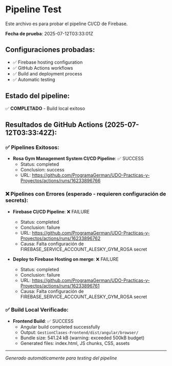 # Pipeline Test

Este archivo es para probar el pipeline CI/CD de Firebase.

**Fecha de prueba**: 2025-07-12T03:33:01Z

## Configuraciones probadas:
- ✅ Firebase hosting configuration
- ✅ GitHub Actions workflows
- ✅ Build and deployment process
- ✅ Automatic testing

## Estado del pipeline:
✅ **COMPLETADO** - Build local exitoso

## Resultados de GitHub Actions (2025-07-12T03:33:42Z):

### ✅ Pipelines Exitosos:
- **Rosa Gym Management System CI/CD Pipeline**: ✅ SUCCESS
  - Status: completed
  - Conclusion: success
  - URL: https://github.com/ProgramaGerman/UDO-Practicas-y-Proyectos/actions/runs/16233896766

### ❌ Pipelines con Errores (esperado - requieren configuración de secrets):
- **Firebase CI/CD Pipeline**: ❌ FAILURE
  - Status: completed  
  - Conclusion: failure
  - URL: https://github.com/ProgramaGerman/UDO-Practicas-y-Proyectos/actions/runs/16233896762
  - Causa: Falta configuración de FIREBASE_SERVICE_ACCOUNT_ALESKY_GYM_ROSA secret

- **Deploy to Firebase Hosting on merge**: ❌ FAILURE
  - Status: completed
  - Conclusion: failure  
  - URL: https://github.com/ProgramaGerman/UDO-Practicas-y-Proyectos/actions/runs/16233896761
  - Causa: Falta configuración de FIREBASE_SERVICE_ACCOUNT_ALESKY_GYM_ROSA secret

### ✅ Build Local Verificado:
- **Frontend Build**: ✅ SUCCESS
  - Angular build completed successfully
  - Output: `GestionClases-Frontend/dist/angular/browser/`
  - Bundle size: 541.24 kB (warning: exceeded 500kB budget)
  - Generated files: index.html, JS chunks, CSS, assets

---
*Generado automáticamente para testing del pipeline*
